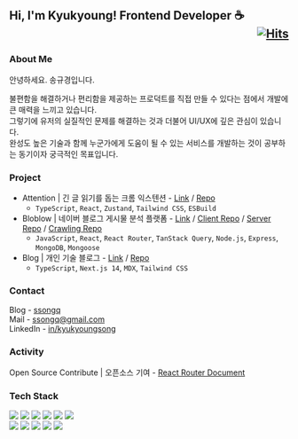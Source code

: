 ## Hi, I'm Kyukyoung! Frontend Developer ☕ <div align="right">[![Hits](https://hits.seeyoufarm.com/api/count/incr/badge.svg?url=https%3A%2F%2Fgithub.com%2FSsongQ-92&count_bg=%235367C0&title_bg=%23161616&icon=react.svg&icon_color=%23D98BEC&title=SsongQ&edge_flat=false)](https://hits.seeyoufarm.com)</div>

### About Me

안녕하세요. 송규경입니다.

불편함을 해결하거나 편리함을 제공하는 프로덕트를 직접 만들 수 있다는 점에서 개발에 큰 매력을 느끼고 있습니다. <br />
그렇기에 유저의 실질적인 문제를 해결하는 것과 더불어 UI/UX에 깊은 관심이 있습니다. <br />
완성도 높은 기술과 함께 누군가에게 도움이 될 수 있는 서비스를 개발하는 것이 공부하는 동기이자 궁극적인 목표입니다.

### Project

- Attention | 긴 글 읽기를 돕는 크롬 익스텐션 - [Link](https://chromewebstore.google.com/detail/attention-web-reading-ass/hakidcoicmfocffkkkefhiifdahdaeme?authuser=0&hl=ko) / [Repo](https://github.com/SsongQ-92/Attention)
  - `TypeScript`, `React`, `Zustand`, `Tailwind CSS`, `ESBuild`
- Bloblow | 네이버 블로그 게시물 분석 플랫폼 - [Link](https://bloblow.netlify.app/) / [Client Repo](https://github.com/Team-Bloblow/Bloblow-Client) / [Server Repo](https://github.com/Team-Bloblow/Bloblow-Server) / [Crawling Repo](https://github.com/Team-Bloblow/Bloblow-puppeteer)
  - `JavaScript`, `React`, `React Router`, `TanStack Query`, `Node.js`, `Express`, `MongoDB`, `Mongoose`
- Blog | 개인 기술 블로그 - [Link](https://ssongq.com) / [Repo](https://github.com/SsongQ-92/ssongq.blog)
  - `TypeScript`, `Next.js 14`, `MDX`, `Tailwind CSS`

### Contact

Blog - [ssongq](https://ssongq.com) <br />
Mail - [ssongq@gmail.com](mailto:ssongq@gmail.com) <br />
LinkedIn - [in/kyukyoungsong](https://www.linkedin.com/in/kyukyoungsong/)

### Activity

Open Source Contribute | 오픈소스 기여 - [React Router Document](https://github.com/remix-run/react-router/pull/12044)

### Tech Stack

<div align="left">
  <img src="https://img.shields.io/badge/JavaScript-F7DF1E?style=flat&logo=javascript&logoColor=white" />
  <img src="https://img.shields.io/badge/TypeScript-3178C6?style=flat&logo=TypeScript&logoColor=white" />
  <img src="https://img.shields.io/badge/React-61DAFB?style=flat&logo=React&logoColor=white" />
  <img src="https://img.shields.io/badge/Next.js-000000?style=flat&logo=Next.js&logoColor=white" />
  <img src="https://img.shields.io/badge/Redux-764ABC?style=flat&logo=Redux&logoColor=white" />
  <img src="https://img.shields.io/badge/Zustand-181c20?style=flat&logo=zustand&logoColor=white" />
</div>

<div align="left">
  <img src="https://img.shields.io/badge/React_Router-CA4245?style=flat&logo=react-router&logoColor=white" />
  <img src="https://img.shields.io/badge/React_Query-purple?style=flat&logo=react-query&logoColor=white" />
  <img src="https://img.shields.io/badge/Styled_Components-DB7093?style=flat&logo=styledcomponents&logoColor=white" />
  <img src="https://img.shields.io/badge/Tailwind CSS-06B6D4?style=flat&logo=tailwindcss&logoColor=white" />
  <img src="https://img.shields.io/badge/Firebase-DD2C00?style=flat&logo=firebase&logoColor=white" />
</div>

<!-- ![SsongQ-92's github stats](https://github-readme-stats.vercel.app/api?username=SsongQ-92&show_icons=true&theme=tokyonight&hide=stars&rank_icon=github) --!>
<!-- ![Top Langs](https://github-readme-stats-git-masterrstaa-rickstaa.vercel.app/api/top-langs/?username=SsongQ-92&layout=compact&theme=tokyonight) --!>
